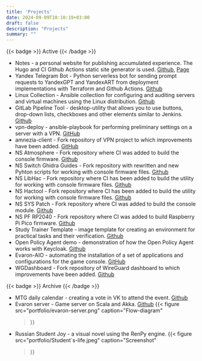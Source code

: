 ```yaml
---
title: 'Projects'
date: 2024-09-09T18:10:19+03:00
draft: false
description: "Projects"
summary: ""
---
```


{{< badge >}}
Active
{{< /badge >}}
* Notes - a personal website for publishing accumulated experience. The Hugo and CI Github Actions static site generator is used. [Github](https://github.com/pgalonza/Notes), [Page](https://notes.evaron.ru/)
* Yandex Telegram Bot - Python serverless bot for sending prompt requests to YandexGPT and YandexART from deployment implementations with Terraform and Github Actions. [Github](https://github.com/pgalonza/yc-telegram-bot)
* Linux Collection - Ansible collection for configuring and auditing servers and virtual machines using the Linux distribution. [Github](https://github.com/pgalonza/linux-collection/tree/main/roles)
* GitLab Pipeline Tool - desktop-utility that allows you to use buttons, drop-down lists, checkboxes and other elements similar to Jenkins. [Github](https://github.com/pgalonza/gitlab-pipeline-tool)
* vpn-deploy - ansible-playbook for performing preliminary settings on a server with a VPN. [GitHub](https://github.com/pgalonza/vpn-deploy/tree/master)
* amnezia-client - Fork repository of VPN project to which improvements have been added. [GitHub](https://github.com/pgalonza/amnezia-client)
* NS Atmosphere - Fork repository where CI was added to build the console firmware. [Github](https://github.com/pgalonza/ns-Atmosphere)
* NS Switch Ghidra Guides - Fork repository with rewritten and new Pyhton scripts for working with console firmware files. [Github](https://github.com/pgalonza/ns-Switch-Ghidra-Guides)
* NS LibHac - Fork repository where CI has been added to build the utility for working with console firmware files. [Github](https://github.com/pgalonza/ns-LibHac)
* NS Hactool - Fork repository where CI has been added to build the utility for working with console firmware files. [Github](https://github.com/pgalonza/ns-hactool)
* NS SYS Patch - Fork repository where CI was added to build the console module. [Github](https://github.com/pgalonza/ns-pf-rp2040)
* NS PF RP2040 - Fork repository where CI was added to build Raspberry Pi Pico firmware. [Github](https://github.com/pgalonza/ns-pf-rp2040)
* Study Trainer Template - image template for creating an environment for practical tasks and their verification. [Github](https://github.com/pgalonza/study-trainer-template)
* Open Policy Agent demo - demonstration of how the Open Policy Agent works with Keycloak. [Github](https://github.com/pgalonza/opa-demo)
* Evaron-AIO - automating the installation of a set of applications and configurations for the game console. [GitHub](https://github.com/pgalonza/Evaron-AIO)
* WGDashboard - Fork repository of WireGuard dashboard to which improvements have been added. [Github](https://github.com/pgalonza/WGDashboard)

{{< badge >}}
Archive
{{< /badge >}}
* MTG daily calendar - creating a vote in VK to attend the event. [Github](https://github.com/pgalonza/mtg-daily-calendar)
* Evaron server - Game server on Scala and Akka. [Github](https://github.com/pgalonza/evaron_server)
{{< figure
    src="portfolio/evaron-server.png"
    caption="Flow-diagram"
    >}}
* Russian Student Joy - a visual novel using the RenPy engine.
{{< figure
    src="portfolio/Student`s-life.jpeg"
    caption="Screenshot"
    >}}
